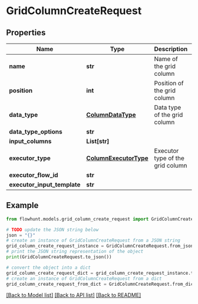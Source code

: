 # GridColumnCreateRequest


## Properties

Name | Type | Description | Notes
------------ | ------------- | ------------- | -------------
**name** | **str** | Name of the grid column | 
**position** | **int** | Position of the grid column | 
**data_type** | [**ColumnDataType**](ColumnDataType.md) | Data type of the grid column | 
**data_type_options** | **str** |  | [optional] 
**input_columns** | **List[str]** |  | [optional] 
**executor_type** | [**ColumnExecutorType**](ColumnExecutorType.md) | Executor type of the grid column | 
**executor_flow_id** | **str** |  | [optional] 
**executor_input_template** | **str** |  | [optional] 

## Example

```python
from flowhunt.models.grid_column_create_request import GridColumnCreateRequest

# TODO update the JSON string below
json = "{}"
# create an instance of GridColumnCreateRequest from a JSON string
grid_column_create_request_instance = GridColumnCreateRequest.from_json(json)
# print the JSON string representation of the object
print(GridColumnCreateRequest.to_json())

# convert the object into a dict
grid_column_create_request_dict = grid_column_create_request_instance.to_dict()
# create an instance of GridColumnCreateRequest from a dict
grid_column_create_request_from_dict = GridColumnCreateRequest.from_dict(grid_column_create_request_dict)
```
[[Back to Model list]](../README.md#documentation-for-models) [[Back to API list]](../README.md#documentation-for-api-endpoints) [[Back to README]](../README.md)


